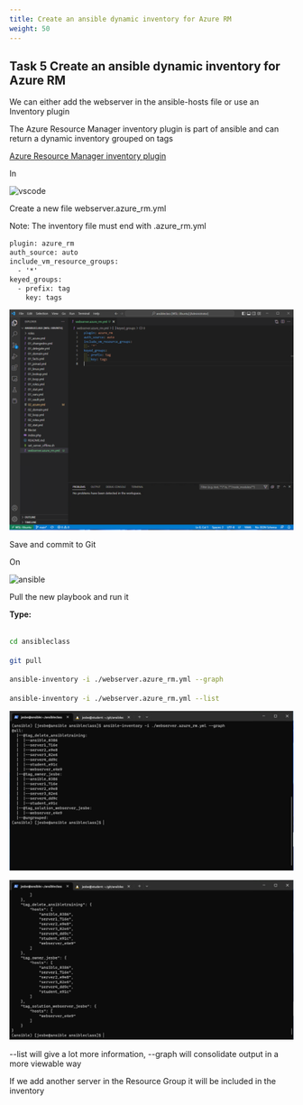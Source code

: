 ```yaml
---
title: Create an ansible dynamic inventory for Azure RM
weight: 50
---
```


## Task 5 Create an ansible dynamic inventory for Azure RM

We can either add the webserver in the ansible-hosts file or use an Inventory plugin

The Azure Resource Manager inventory plugin is part of ansible and can return a dynamic inventory grouped on tags

[Azure Resource Manager inventory plugin](https://docs.ansible.com/ansible/latest/plugins/inventory/azure_rm.html)

In

![vscode](/images/student-vscode.png)

Create a new file webserver.azure_rm.yml

Note: The inventory file must end with .azure_rm.yml

```ansible
plugin: azure_rm
auth_source: auto
include_vm_resource_groups:
  - '*'
keyed_groups:
  - prefix: tag
    key: tags

```

![Alt text](images/018_azure_inventory.png?raw=true "vscode create inventory file")

Save and commit to Git

On

![ansible](/images/ansible.png)

Pull the new playbook and run it

__Type:__

```bash

cd ansibleclass

git pull

ansible-inventory -i ./webserver.azure_rm.yml --graph

ansible-inventory -i ./webserver.azure_rm.yml --list

```

![Alt text](images/019_azure_inventory_run.png?raw=true "azure inventory run")

![Alt text](images/020_azure_inventory_run_list.png?raw=true "azure inventory run list")

--list will give a lot more information, --graph will consolidate output in a more viewable way

If we add another server in the Resource Group it will be included in the inventory

